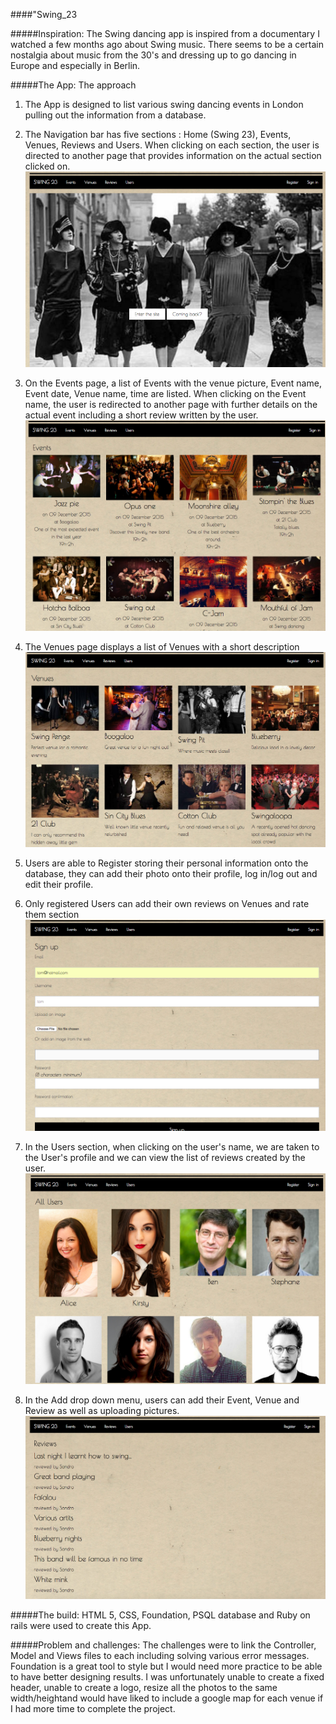 
####"Swing_23

#####Inspiration: 
The Swing dancing app is inspired from a documentary I watched a few months ago about Swing music. There seems to be a certain nostalgia about music from the 30's and dressing up to go dancing in Europe and especially in Berlin. 

#####The App: 
The approach 
1. The App is designed to list various swing dancing events in London pulling out the information from a database. 

2. The Navigation bar has five sections : Home (Swing 23), Events, Venues, Reviews and Users. When clicking on each section, the user is directed to another page that provides information on the actual section clicked on. 
![](homepage.png)

3. On the Events page, a list of Events with the venue picture, Event name, Event date, Venue name, time are listed. When clicking on the Event name, the user is redirected to another page with further details on the actual event including a short review written by the user. 
![](events.png)

4. The Venues page displays a list of Venues with a short description
![](venues.png)

3. Users are able to Register storing their personal information onto the database, they can add their photo onto their profile, log in/log out and edit their profile. 
4. Only registered Users can add their own reviews on Venues and rate them section
![](signup.png)

5. In the Users section, when clicking on the user's name, we are taken to the User's profile and we can view the list of reviews created by the user.
![](pics.png)

6. In the Add drop down menu, users can add their Event, Venue and Review as well as uploading pictures. 
![](reviews.png)



#####The build:
HTML 5, CSS, Foundation, PSQL database and Ruby on rails were used to create this App.

#####Problem and challenges:
The challenges were to link the Controller, Model and Views files to each including solving various error messages. Foundation is a great tool to style but I would need more practice to be able to have better designing results. I was unfortunately unable to create a fixed header, unable to create a logo, resize all the photos to the same width/heightand would have liked to include a google map for each venue if I had more time to complete the project. 